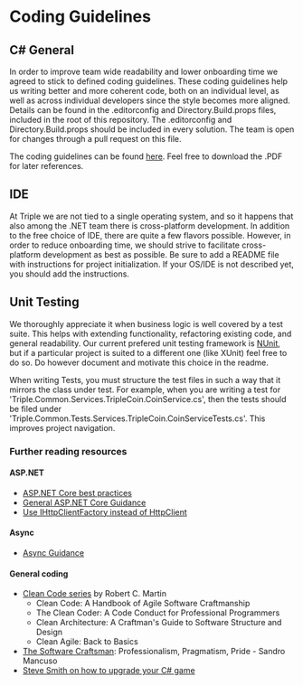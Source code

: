 # Coding Guidelines

## C# General

In order to improve team wide readability and lower onboarding time we agreed to stick to defined coding guidelines. These coding guidelines help us writing better and more coherent code, both on an individual level, as well as across individual developers since the style becomes more aligned.
Details can be found in the .editorconfig and Directory.Build.props files, included in the root of this repository. The .editorconfig and Directory.Build.props should be included in every solution. The team is open for changes through a pull request on this file.

The coding guidelines can be found [here](https://csharpcodingguidelines.com/).
Feel free to download the .PDF for later references.

## IDE

At Triple we are not tied to a single operating system, and so it happens that also among the .NET team there is cross-platform development. In addition to the free choice of IDE, there are quite a few flavors possible. However, in order to reduce onboarding time, we should strive to facilitate cross-platform development as best as possible. Be sure to add a README file with instructions for project initialization. If your OS/IDE is not described yet, you should add the instructions.

## Unit Testing

We thoroughly appreciate it when business logic is well covered by a test suite. This helps with extending functionality, refactoring existing code, and general readability.
Our current prefered unit testing framework is [NUnit](https://nunit.org/), but if a particular project is suited to a different one (like XUnit) feel free to do so. Do however document and motivate this choice in the readme.

When writing Tests, you must structure the test files in such a way that it mirrors the class under test. For example, when you are writing a test for 'Triple.Common.Services.TripleCoin.CoinService.cs', then the tests should be filed under 'Triple.Common.Tests.Services.TripleCoin.CoinServiceTests.cs'. This improves project navigation.

### Further reading resources

#### ASP.NET

* [ASP.NET Core best practices](https://github.com/davidfowl/AspNetCoreDiagnosticScenarios)
* [General ASP.NET Core Guidance](https://github.com/davidfowl/AspNetCoreDiagnosticScenarios/blob/master/AspNetCoreGuidance.md)
* [Use IHttpClientFactory instead of HttpClient](https://docs.microsoft.com/en-us/aspnet/core/fundamentals/http-requests?view=aspnetcore-5.0)

#### Async

* [Async Guidance](https://github.com/davidfowl/AspNetCoreDiagnosticScenarios/blob/master/AsyncGuidance.md)

#### General coding

* [Clean Code series](https://www.pearson.com/us/higher-education/series/Robert-C-Martin-Series/348084.html) by Robert C. Martin
  * Clean Code: A Handbook of Agile Software Craftmanship
  * The Clean Coder: A Code Conduct for Professional Programmers
  * Clean Architecture: A Craftman's Guide to Software Structure and Design
  * Clean Agile: Back to Basics
* [The Software Craftsman](https://www.pearson.com/us/higher-education/program/Mancuso-Software-Craftsman-The-Professionalism-Pragmatism-Pride/PGM96980.html): Professionalism, Pragmatism, Pride - Sandro Mancuso
* [Steve Smith on how to upgrade your C# game](https://ardalis.com/how-to-become-master-writing-c-code/)
